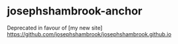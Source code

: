 # josephshambrook-anchor

Deprecated in favour of [my new site] https://github.com/josephshambrook/josephshambrook.github.io
